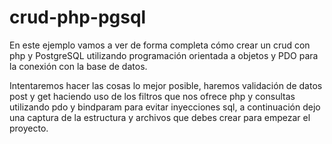 # crud-php-pgsql
En este ejemplo vamos a ver de forma completa cómo crear un crud con php y PostgreSQL utilizando programación orientada a objetos y PDO para la conexión con la base de datos.

Intentaremos hacer las cosas lo mejor posible, haremos validación de datos post y get haciendo uso de los filtros que nos ofrece php y consultas utilizando pdo y bindparam para evitar inyecciones sql, a continuación dejo una captura de la estructura y archivos que debes crear para empezar el proyecto. 
